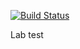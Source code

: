 [![Build Status](https://travis-ci.com/enisit/labTest.svg?branch=master)](https://travis-ci.com/enisit/labTest)

Lab test
